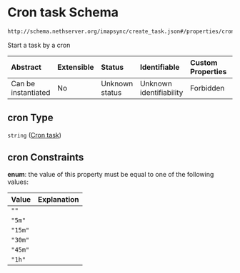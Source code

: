 # Cron task Schema

```txt
http://schema.nethserver.org/imapsync/create_task.json#/properties/cron
```

Start a task by a cron

| Abstract            | Extensible | Status         | Identifiable            | Custom Properties | Additional Properties | Access Restrictions | Defined In                                                              |
| :------------------ | :--------- | :------------- | :---------------------- | :---------------- | :-------------------- | :------------------ | :---------------------------------------------------------------------- |
| Can be instantiated | No         | Unknown status | Unknown identifiability | Forbidden         | Allowed               | none                | [create\_task.json\*](imapsync/create_task.json "open original schema") |

## cron Type

`string` ([Cron task](create_task-properties-cron-task.md))

## cron Constraints

**enum**: the value of this property must be equal to one of the following values:

| Value   | Explanation |
| :------ | :---------- |
| `""`    |             |
| `"5m"`  |             |
| `"15m"` |             |
| `"30m"` |             |
| `"45m"` |             |
| `"1h"`  |             |
